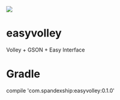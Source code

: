 <img src=https://raw.githubusercontent.com/rohitnareshsharma/easyvolley/master/assets/download.jpg >

# easyvolley
Volley + GSON + Easy Interface

# Gradle
compile 'com.spandexship:easyvolley:0.1.0'
